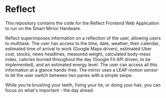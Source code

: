 # Reflect
This repository contains the code for the Reflect Frontend Web Application to run on the Smart Mirror Hardware.

Reflect superimposes information on a reflection of the user, allowing users to multitask. The user has access to the time, date, weather, their calendar, estimated time of arrival to work (Google Maps driven), estimated Uber cost, stocks, news headlines, measured weight, calculated body-mass index, calories burned throughout the day (Google Fit API driven, to be implemented), and an estimated energy level. The user can access all this information at a glance hands-free. The mirror uses a LEAP motion sensor to let the user switch between two panes with a simple swipe.

While you're brushing your teeth, fixing your tie, or doing your hair, you can focus on what's important - the day ahead.
